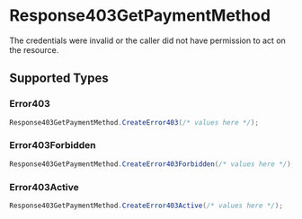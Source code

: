 # Response403GetPaymentMethod

The credentials were invalid or the caller did not have permission to act on the resource.


## Supported Types

### Error403

```csharp
Response403GetPaymentMethod.CreateError403(/* values here */);
```

### Error403Forbidden

```csharp
Response403GetPaymentMethod.CreateError403Forbidden(/* values here */);
```

### Error403Active

```csharp
Response403GetPaymentMethod.CreateError403Active(/* values here */);
```
